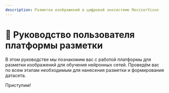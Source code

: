 ```yaml
---
description: Разметка изображений в цифровой экосистеме RevisorVison
---
```


# 👀 Руководство пользователя платформы разметки

В этом руководстве мы познакомим вас с работой платформы для разметки изображений для обучения нейронных сетей. Проведём вас по всем этапам необходимым для нанесения разметки и формирования датасета.&#x20;

Приступим!



<div>

<figure><img src=".gitbook/assets/01_пустой.png" alt=""><figcaption></figcaption></figure>

 

<figure><img src=".gitbook/assets/02_первый.png" alt=""><figcaption></figcaption></figure>

 

<figure><img src=".gitbook/assets/03_создание группы.png" alt=""><figcaption></figcaption></figure>

 

<figure><img src=".gitbook/assets/04_тип_группы.png" alt=""><figcaption></figcaption></figure>

 

<figure><img src=".gitbook/assets/05_проект.png" alt=""><figcaption></figcaption></figure>

 

<figure><img src=".gitbook/assets/06_создание_проекта.png" alt=""><figcaption></figcaption></figure>

 

<figure><img src=".gitbook/assets/07_проекты.png" alt=""><figcaption></figcaption></figure>

 

<figure><img src=".gitbook/assets/08_обзор_проекта.png" alt=""><figcaption></figcaption></figure>

 

<figure><img src=".gitbook/assets/09_менеджмент.png" alt=""><figcaption></figcaption></figure>

 

<figure><img src=".gitbook/assets/10_загрузка.png" alt=""><figcaption></figcaption></figure>

 

<figure><img src=".gitbook/assets/11_загрузка_на_сервер.png" alt=""><figcaption></figcaption></figure>

 

<figure><img src=".gitbook/assets/12_сохранение_батча.png" alt=""><figcaption></figcaption></figure>

 

<figure><img src=".gitbook/assets/13_работа_с_батчами.png" alt=""><figcaption></figcaption></figure>

 

<figure><img src=".gitbook/assets/14_выбрать_изображения.png" alt=""><figcaption></figcaption></figure>

 

<figure><img src=".gitbook/assets/15_создание_задачи.png" alt=""><figcaption></figcaption></figure>

 

<figure><img src=".gitbook/assets/16_перед_рисованием.png" alt=""><figcaption></figcaption></figure>

 

<figure><img src=".gitbook/assets/17_интерфейс_рисовалки.png" alt=""><figcaption></figcaption></figure>

 

<figure><img src=".gitbook/assets/18_инструменты_рисовалки.png" alt=""><figcaption></figcaption></figure>

 

<figure><img src=".gitbook/assets/19_нанесение_прямоугольника.png" alt=""><figcaption></figcaption></figure>

 

<figure><img src=".gitbook/assets/20_подсветить.png" alt=""><figcaption></figcaption></figure>

 

<figure><img src=".gitbook/assets/21_сохранить_разметку.png" alt=""><figcaption></figcaption></figure>

 

<figure><img src=".gitbook/assets/22_типы_авторазметки.png" alt=""><figcaption></figcaption></figure>

 

<figure><img src=".gitbook/assets/23_выбор_классов.png" alt=""><figcaption></figcaption></figure>

 

<figure><img src=".gitbook/assets/24_запуск_авторазметки.png" alt=""><figcaption></figcaption></figure>

 

<figure><img src=".gitbook/assets/25_прогресс_авторазметки.png" alt=""><figcaption></figcaption></figure>

 

<figure><img src=".gitbook/assets/26_задачи.png" alt=""><figcaption></figcaption></figure>

 

<figure><img src=".gitbook/assets/27_ещё_модель_1.png" alt=""><figcaption></figcaption></figure>

 

<figure><img src=".gitbook/assets/28_ещё_модель_2.png" alt=""><figcaption></figcaption></figure>

 

<figure><img src=".gitbook/assets/29_хорошо_детектировало.png" alt=""><figcaption></figcaption></figure>

 

<figure><img src=".gitbook/assets/30_полный_запуск.png" alt=""><figcaption></figcaption></figure>

 

<figure><img src=".gitbook/assets/32_авторазметка_из_задачи.png" alt=""><figcaption></figcaption></figure>

 

<figure><img src=".gitbook/assets/33_подсказки_текстом.png" alt=""><figcaption></figcaption></figure>

 

<figure><img src=".gitbook/assets/34_подсказки_на_английском.png" alt=""><figcaption></figcaption></figure>

 

<figure><img src=".gitbook/assets/35_текстом_дольше.png" alt=""><figcaption></figcaption></figure>

 

<figure><img src=".gitbook/assets/37_выбор_сегментации.png" alt=""><figcaption></figcaption></figure>

 

<figure><img src=".gitbook/assets/38_есть_сегментация.png" alt=""><figcaption></figcaption></figure>

 

<figure><img src=".gitbook/assets/39_добавить_в_датасет.png" alt=""><figcaption></figcaption></figure>

 

<figure><img src=".gitbook/assets/40_создание_датасета.png" alt=""><figcaption></figcaption></figure>

 

<figure><img src=".gitbook/assets/41_датасет.png" alt=""><figcaption></figcaption></figure>

 

<figure><img src=".gitbook/assets/42_анализ_датасета.png" alt=""><figcaption></figcaption></figure>

 

<figure><img src=".gitbook/assets/43_генерация_версии.png" alt=""><figcaption></figcaption></figure>

 

<figure><img src=".gitbook/assets/44_распределение_в_версии.png" alt=""><figcaption></figcaption></figure>

 

<figure><img src=".gitbook/assets/45_препроцессинг.png" alt=""><figcaption></figcaption></figure>

 

<figure><img src=".gitbook/assets/46_аугментация.png" alt=""><figcaption></figcaption></figure>

 

<figure><img src=".gitbook/assets/47_итоговая_генерация.png" alt=""><figcaption></figcaption></figure>

 

<figure><img src=".gitbook/assets/48_готовая_версия.png" alt=""><figcaption></figcaption></figure>

 

<figure><img src=".gitbook/assets/49_экспорт.png" alt=""><figcaption></figcaption></figure>

 

<figure><img src=".gitbook/assets/50_переименование.png" alt=""><figcaption></figcaption></figure>

 

<figure><img src=".gitbook/assets/51_ссылка_на_скачивание.png" alt=""><figcaption></figcaption></figure>

</div>
